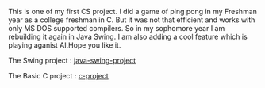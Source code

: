This is one of my first CS project. I did a game of ping pong in my Freshman year as a college freshman in C. But it was not that efficient and works with only MS DOS supported compilers. So in my sophomore year I am rebuilding it again in Java Swing. I am also adding a cool feature which is playing aganist AI.Hope you like it.

The Swing project : [java-swing-project](ai-ping-pong-in-java/README.md)

The Basic C project : [c-project](basic-ping-pong-in-C/README.md)
